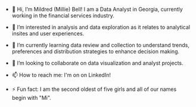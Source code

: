- 👋 Hi, I’m Mildred (Millie) Bell! I am a Data Analyst in Georgia, currently working in the financial services industry.
  
- 👀 I’m interested in analysis and data exploration as it relates to analytical insites and user experiences.
  
- 🌱 I’m currently learning data review and collection to understand trends, preferences and distribution strategies to enhance decision making.
  
- 💞️ I’m looking to collaborate on data visualization and analyst projects.
  
- 📫 How to reach me: I'm on on LinkedIn!
  
- ⚡ Fun fact: I am the second oldest of five girls and all of our names begin with "Mi".



<!---
MillieBell/MillieBell is a ✨ special ✨ repository because its `README.md` (this file) appears on your GitHub profile.
You can click the Preview link to take a look at your changes.
--->
